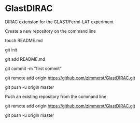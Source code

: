 GlastDIRAC
==========

DIRAC extension for the GLAST/Fermi-LAT experiment


Create a new repository on the command line

touch README.md

git init

git add README.md

git commit -m "first commit"

git remote add origin https://github.com/zimmerst/GlastDIRAC.git

git push -u origin master

Push an existing repository from the command line

git remote add origin https://github.com/zimmerst/GlastDIRAC.git

git push -u origin master


